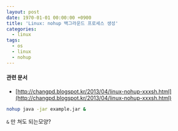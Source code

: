 ```yaml
---
layout: post
date: 1970-01-01 00:00:00 +0900
title: 'Linux: nohup 백그라운드 프로세스 생성'
categories:
  - linux
tags:
  - os
  - linux
  - nohup
---
```


#### 관련 문서

- [http://changpd.blogspot.kr/2013/04/linux-nohup-xxxsh.html](http://changpd.blogspot.kr/2013/04/linux-nohup-xxxsh.html)

``` bash
nohup java -jar example.jar &
```

`&` 만 쳐도 되는모양?
